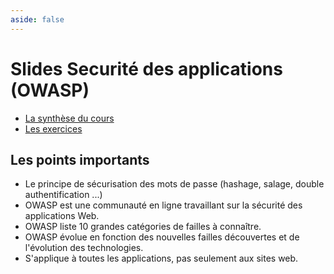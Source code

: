 ```yaml
---
aside: false
---
```


# Slides Securité des applications (OWASP)

<SlidesDeck src="securite_applications" />

- [La synthèse du cours](/cheatsheets/owasp/)
- [Les exercices](/tp/securite/exercice.md)

## Les points importants

- Le principe de sécurisation des mots de passe (hashage, salage, double authentification ...)
- OWASP est une communauté en ligne travaillant sur la sécurité des applications Web.
- OWASP liste 10 grandes catégories de failles à connaître.
- OWASP évolue en fonction des nouvelles failles découvertes et de l'évolution des technologies.
- S'applique à toutes les applications, pas seulement aux sites web.
